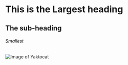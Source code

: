 # This is the Largest heading
## The sub-heading
###### Smallest
![Image of Yaktocat](https://octodex.github.com/images/yaktocat.png)
